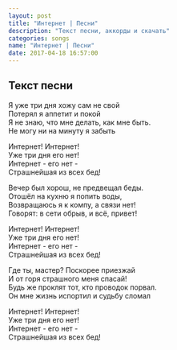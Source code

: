 ```yaml
---
layout: post
title: "Интернет | Песни"
description: "Текст песни, аккорды и скачать"
categories: songs
name: "Интернет | Песни"
date: 2017-04-18 16:57:00
---
```



## Текст песни  
Я уже три дня хожу сам не свой  
Потерял я аппетит и покой  
Я не знаю, что мне делать, как мне быть.  
Не могу ни на минуту я забыть  

Интернет! Интернет!  
Уже три дня его нет!  
Интернет - его нет -  
Страшнейшая из всех бед!  

Вечер был хорош, не предвещал беды.  
Отошёл на кухню я попить воды,  
Возвращаюсь я к компу, а связи нет!  
Говорят: в сети обрыв, и всё, привет!  

Интернет! Интернет!  
Уже три дня его нет!  
Интернет - его нет -  
Страшнейшая из всех бед! 

Где ты, мастер? Поскорее приезжай  
И от горя страшного меня спасай!  
Будь же проклят тот, кто проводок порвал.  
Он мне жизнь испортил и судьбу сломал  

Интернет! Интернет!  
Уже три дня его нет!  
Интернет - его нет -  
Страшнейшая из всех бед! 